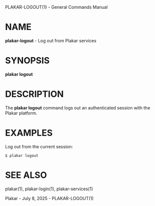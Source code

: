 PLAKAR-LOGOUT(1) - General Commands Manual

# NAME

**plakar-logout** - Log out from Plakar services

# SYNOPSIS

**plakar&nbsp;logout**

# DESCRIPTION

The
**plakar logout**
command logs out an authenticated session with the Plakar platform.

# EXAMPLES

Log out from the current session:

	$ plakar logout

# SEE ALSO

plakar(1),
plakar-login(1),
plakar-services(1)

Plakar - July 8, 2025 - PLAKAR-LOGOUT(1)

